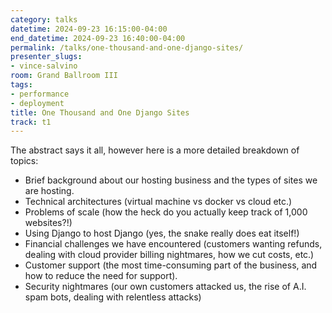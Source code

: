 ```yaml
---
category: talks
datetime: 2024-09-23 16:15:00-04:00
end_datetime: 2024-09-23 16:40:00-04:00
permalink: /talks/one-thousand-and-one-django-sites/
presenter_slugs:
- vince-salvino
room: Grand Ballroom III
tags:
- performance
- deployment
title: One Thousand and One Django Sites
track: t1
---
```


The abstract says it all, however here is a more detailed breakdown of topics:
* Brief background about our hosting business and the types of sites we are hosting.
* Technical architectures (virtual machine vs docker vs cloud etc.)
* Problems of scale (how the heck do you actually keep track of 1,000 websites?!)
* Using Django to host Django (yes, the snake really does eat itself!)
* Financial challenges we have encountered (customers wanting refunds, dealing with cloud provider billing nightmares, how we cut costs, etc.)
* Customer support (the most time-consuming part of the business, and how to reduce the need for support).
* Security nightmares (our own customers attacked us, the rise of A.I. spam bots, dealing with relentless attacks)